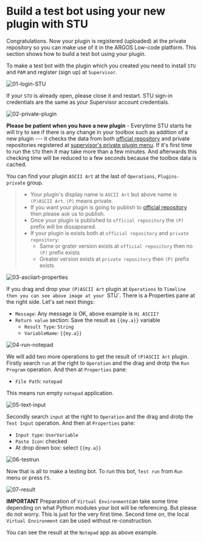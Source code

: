 # Build a test bot using your new plugin with STU

Congratulations. Now your plugin is registered (uploaded) at the private repository so you can make use of it in the ARGOS Low-code platform. This section shows how to build a test bot using your plugin.

To make a test bot with the plugin which you created you need to install `STU` and `PAM` and register (sign up) at `Supervisor`. 


![01-login-STU](https://raw.githubusercontent.com/Jerry-Chae/pot-sdk-doc/main/Captures/03-Make_Plugin_PyCharm/10-make_bot/01-login-STU.png)

If your `STU` is already open, please close it and restart. STU sign-in credentials are the same as your Supervisor account credentials.

![02-private-plugin](https://raw.githubusercontent.com/Jerry-Chae/pot-sdk-doc/main/Captures/03-Make_Plugin_PyCharm/10-make_bot/02-private-plugin.png)

**Please be patient when you have a new plugin** - Everytime STU starts he will try to see if there is any change in your toolbox such as addition of a new plugin --- it checks the data from both [official repository](https://pypi-official.argos-labs.com) and private repositories registered at [supervisor's private plugin menu](https://rpa.argos-labs.com/#/plugin/private-plugin). If it's first time to run the `STU` then it may take more than a few minutes. And afterwards this checking time will be reduced to a few seconds because the toolbox data is cached. 

You can find your plugin `ASCII Art` at the last of `Operations`, `Plugins-private` group.

> * Your plugin's display name is `ASCII Art` but above name is `(P)ASCII Art`. `(P)` means private.
> * If you want your plugin is going to publish to [official repository](https://pypi-official.argos-labs.com) then please ask us to publish.
> * Once your plugin is published to `official repository` the `(P)` prefix will be dissapeared.
> * If your plugin is exists both at `official repository` and `private repository`:
>   * Same or grater version exists at `official repository` then no `(P)` prefix exists
>   * Greater version exists at `private repository` then `(P)` prefix exists

![03-asciiart-properties](https://raw.githubusercontent.com/Jerry-Chae/pot-sdk-doc/main/Captures/03-Make_Plugin_PyCharm/10-make_bot/03-asciiart-properties.png)

If you drag and drop your `(P)ASCII Art` plugin at `Operations` to `Timeline then you can see above image at your `STU`. There is a Properties pane at the right side. Let's set next things:
* `Message`: Any message is OK, above example is `Hi ASCII?`
* `Return value` section: Save the result as `{{my.a}}` variable
  * `Result Type`: `String`
  * `VariableName`: `{{my.a}}`


![04-run-notepad](https://raw.githubusercontent.com/Jerry-Chae/pot-sdk-doc/main/Captures/03-Make_Plugin_PyCharm/10-make_bot/04-run-notepad.png)

We will add two more operations to get the result of `(P)ASCII Art` plugin. 
Firstly search `run` at the right to `Operation` and the drag and drotp the `Run Program` operation.
And then at `Properties` pane:
* `File Path`: `notepad`

This means run empty `notepad` application.

![05-text-input](https://raw.githubusercontent.com/Jerry-Chae/pot-sdk-doc/main/Captures/03-Make_Plugin_PyCharm/10-make_bot/05-text-input.png)

Secondly search `input` at the right to `Operation` and the drag and drotp the `Text Input` operation.
And then at `Properties` pane:
* `Input type`: `UserVariable`
* `Paste Icon`: checked
* At drop down box: select `{{my.a}}`

![06-testrun](https://raw.githubusercontent.com/Jerry-Chae/pot-sdk-doc/main/Captures/03-Make_Plugin_PyCharm/10-make_bot/06-testrun.png)

Now that is all to make a testing bot.
To run this bot, `Test run` from `Run` menu or press `F5`.

![07-result](https://raw.githubusercontent.com/Jerry-Chae/pot-sdk-doc/main/Captures/03-Make_Plugin_PyCharm/10-make_bot/07-result.png)

**IMPORTANT** Preparation of `Virtual Environment`can take some time depending on what Python modules your bot will be referencing. But please do not worry. This is just for the very first time. Second time on, the local `Virtual Environment` can be used without re-construction. 

You can see the result at the `Notepad` app as above example.
